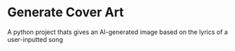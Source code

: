 # Generate Cover Art
A python project thats gives an AI-generated image based on the lyrics of a user-inputted song
